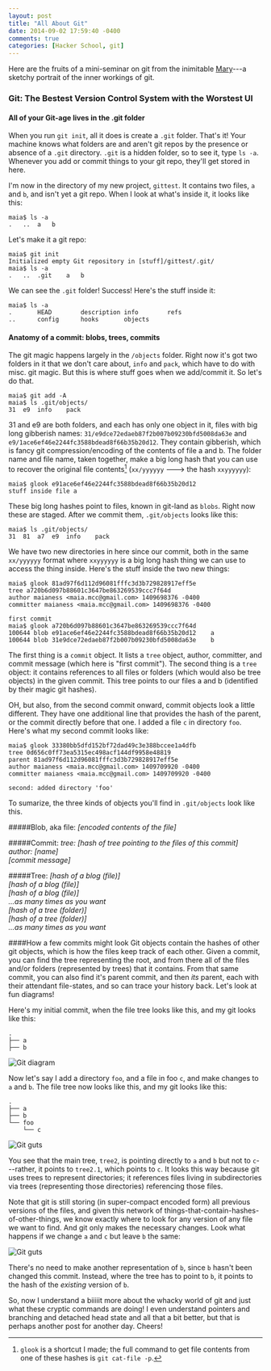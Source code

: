 ```yaml
---
layout: post
title: "All About Git"
date: 2014-09-02 17:59:40 -0400
comments: true
categories: [Hacker School, git]
---
```

Here are the fruits of a mini-seminar on git from the inimitable [Mary](http://maryrosecook.com/)---a sketchy portrait of the inner workings of git.

### Git: The Bestest Version Control System with the Worstest UI

#### All of your Git-age lives in the .git folder
When you run `git init`, all it does is create a `.git` folder. That's it! Your machine knows what folders are and aren't git repos by the presence or absence of a `.git` directory. `.git` is a hidden folder, so to see it, type `ls -a`. Whenever you add or commit things to your git repo, they'll get stored in here.<!-- more -->

I'm now in the directory of my new project, `gittest`. It contains two files, `a` and `b`, and isn't yet a git repo. When I look at what's inside it, it looks like this:

```
maia$ ls -a
.   ..  a   b
```

Let's make it a git repo:

```
maia$ git init
Initialized empty Git repository in [stuff]/gittest/.git/
maia$ ls -a
.   ..  .git    a   b
```

We can see the `.git` folder! Success! Here's the stuff inside it:

```
maia$ ls -a
.       HEAD        description info        refs
..      config      hooks       objects
```

#### Anatomy of a commit: blobs, trees, commits
The git magic happens largely in the `/objects` folder. Right now it's got two folders in it that we don't care about, `info` and `pack`, which have to do with misc. git magic. But this is where stuff goes when we add/commit it. So let's do that.

```
maia$ git add -A
maia$ ls .git/objects/
31  e9  info    pack
```

31 and e9 are both folders, and each has only one object in it, files with big long gibberish names: `31/e9dce72edaeb87f2b007b09230bfd5008da63e` and `e9/1ace6ef46e2244fc3588bdead8f66b35b20d12`. They contain gibberish, which is fancy git compression/encoding of the contents of file a and b. The folder name and file name, taken together, make a big long hash that you can use to recover the original file contents[^2] (`xx/yyyyyy` ---> the hash `xxyyyyyy`):

```
maia$ glook e91ace6ef46e2244fc3588bdead8f66b35b20d12
stuff inside file a
```

These big long hashes point to files, known in git-land as `blobs`. Right now these are staged. After we commit them, `.git/objects` looks like this:

```
maia$ ls .git/objects/
31  81  a7  e9  info    pack
```

We have two new directories in here since our commit, both in the same `xx/yyyyyy` format where `xxyyyyyy` is a big long hash thing we can use to access the thing inside. Here's the stuff inside the two new things:

```
maia$ glook 81ad97f6d112d96081fffc3d3b729828917eff5e
tree a720b6d097b88601c3647be863269539ccc7f64d
author maianess <maia.mcc@gmail.com> 1409698376 -0400
committer maianess <maia.mcc@gmail.com> 1409698376 -0400

first commit
maia$ glook a720b6d097b88601c3647be863269539ccc7f64d
100644 blob e91ace6ef46e2244fc3588bdead8f66b35b20d12    a
100644 blob 31e9dce72edaeb87f2b007b09230bfd5008da63e    b
```

The first thing is a `commit` object. It lists a `tree` object, author, committer, and commit message (which here is "first commit"). The second thing is a `tree` object: it contains references to all files or folders (which would also be tree objects) in the given commit. This tree points to our files a and b (identified by their magic git hashes).

OH, but also, from the second commit onward, commit objects look a little different. They have one additional line that provides the hash of the parent, or the commit directly before that one. I added a file `c` in directory `foo`. Here's what my second commit looks like:

```
maia$ glook 33380bb5dfd152bf72dad49c3e388bccee1a4dfb
tree 0d656c0ff73ea5315ec498acf144df9958e48819
parent 81ad97f6d112d96081fffc3d3b729828917eff5e
author maianess <maia.mcc@gmail.com> 1409709920 -0400
committer maianess <maia.mcc@gmail.com> 1409709920 -0400

second: added directory 'foo'
```

To sumarize, the three kinds of objects you'll find in `.git/objects` look like this.

#####Blob, aka file:
_[encoded contents of the file]_

#####Commit:
_tree: [hash of tree pointing to the files of this commit]<br>
author: [name]<br>
[commit message]_

#####Tree:
_[hash of a blog (file)]<br>
[hash of a blog (file)]<br>
[hash of a blog (file)]<br>
...as many times as you want<br>
[hash of a tree (folder)]<br>
[hash of a tree (folder)]<br>
...as many times as you want_

####How a few commits might look
Git objects contain the hashes of other git objects, which is how the files keep track of each other. Given a commit, you can find the tree representing the root, and from there all of the files and/or folders (represented by trees) that it contains. From that same commit, you can also find it's parent commit, and then _its_ parent, each with their attendant file-states, and so can trace your history back. Let's look at fun diagrams!

Here's my initial commit, when the file tree looks like this, and my git looks like this:

```
.
├── a
├── b
```

![Git diagram](/images/git1.png)

Now let's say I add a directory `foo`, and a file in foo `c`, and make changes to `a` and `b`. The file tree now looks like this, and my git looks like this:

```
.
├── a
├── b
└── foo
    └── c
```

![Git guts](/images/git2.png)

You see that the main tree, `tree2`, is pointing directly to `a` and `b` but not to `c`---rather, it points to `tree2.1`, which points to `c`. It looks this way because git uses trees to represent directories; it references files living in subdirectories via trees (representing those directories) referencing those files.

Note that git is still storing (in super-compact encoded form) all previous versions of the files, and given this network of things-that-contain-hashes-of-other-things, we know exactly where to look for any version of any file we want to find. And git only makes the necessary changes. Look what happens if we change `a` and `c` but leave `b` the same:

![Git guts](/images/git3.png)

There's no need to make another representation of `b`, since `b` hasn't been changed this commit. Instead, where the tree has to point to `b`, it points to the hash of the _existing_ version of `b`.

So, now I understand a biiiiit more about the whacky world of git and just what these cryptic commands are doing! I even understand pointers and branching and detached head state and all that a bit better, but that is perhaps another post for another day. Cheers!

[^1]: To quote from the Git docs: "When you try to merge one commit with a commit that can be reached by following the first commit’s history, Git simplifies things by moving the pointer forward because there is no divergent work to merge together — this is called a 'fast forward'." Or, look at this [explanation in pretty pictures](https://sandofsky.com/images/fast_forward.pdf). By default, Octopress will only deploy (which includes a commit) on a fast-forward, to avoid accidentally messing up any intermediate branched stuff.

[^2]: `glook` is a shortcut I made; the full command to get file contents from one of these hashes is `git cat-file -p`.